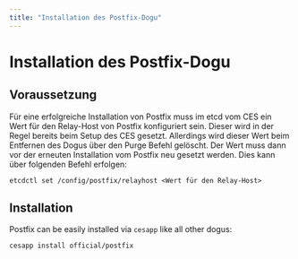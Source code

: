 ```yaml
---
title: "Installation des Postfix-Dogu"
---
```


# Installation des Postfix-Dogu

## Voraussetzung

Für eine erfolgreiche Installation von Postfix muss im etcd vom CES ein Wert für den Relay-Host von Postfix 
konfiguriert sein. Dieser wird in der Regel bereits beim Setup des CES gesetzt. Allerdings wird dieser Wert
beim Entfernen des Dogus über den Purge Befehl gelöscht. Der Wert muss dann vor der erneuten Installation vom
Postfix neu gesetzt werden. Dies kann über folgenden Befehl erfolgen:
``` 
etcdctl set /config/postfix/relayhost <Wert für den Relay-Host>
```

## Installation

Postfix can be easily installed via `cesapp` like all other dogus:
```
cesapp install official/postfix
```

